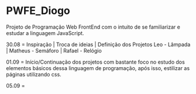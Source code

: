 # PWFE_Diogo

Projeto de Programação Web FrontEnd com o intuito de se familiarizar e estudar a linguagem JavaScript.

30.08 = Inspiração | Troca de ideias | Definição dos Projetos
        Leo - Lâmpada | Matheus - Semáforo | Rafael - Relógio

01.09 = Início/Continuação dos projetos com bastante foco no estudo dos elementos básicos dessa linguagem de programação, após isso, estilizar as páginas utilizando css.

05.09 = 
